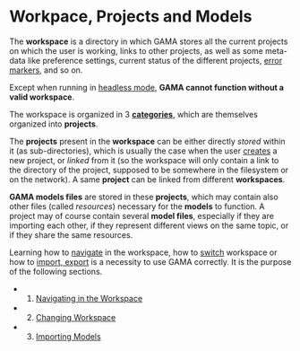 
# Workpace, Projects and Models



The **workspace** is a directory in which GAMA stores all the current projects on which the user is working, links to other projects, as well as some meta-data like preference settings, current status of the different projects, [error markers](https://github.com/mazarsju/gama_doc_17/wiki/References/PlatformDocumentation/EditingModels/ValidationOfModels.md), and so on.

Except when running in [headless mode](https://github.com/mazarsju/gama_doc_17/wiki/References/PlatformDocumentation/InstallationAndLaunching/Headless.md), **GAMA cannot function without a valid workspace**.

The workspace is organized in 3 **[categories](https://github.com/mazarsju/gama_doc_17/wiki/References/PlatformDocumentation/WorkspaceProjectsAndModels/NavigatingWorkspace.md)**, which are themselves organized into **projects**.

The **projects** present in the **workspace** can be either directly _stored_ within it (as sub-directories), which is usually the case when the user [creates](https://github.com/mazarsju/gama_doc_17/wiki/References/PlatformDocumentation/EditingModels.md#Creating_a_first_model) a new project, or _linked_ from it (so the workspace will only contain a link to the directory of the project, supposed to be somewhere in the filesystem or on the network). A same **project** can be linked from different **workspaces**.

**GAMA models files** are stored in these **projects**, which may contain also other files (called _resources_) necessary for the **models** to function. A project may of course contain several **model files**, especially if they are importing each other, if they represent different views on the same topic, or if they share the same resources.

Learning how to [navigate](https://github.com/mazarsju/gama_doc_17/wiki/References/PlatformDocumentation/WorkspaceProjectsAndModels/NavigatingWorkspace.md) in the workspace, how to [switch](https://github.com/mazarsju/gama_doc_17/wiki/References/PlatformDocumentation/WorkspaceProjectsAndModels/ChangingWorkspace.md) workspace or how to [import, export](https://github.com/mazarsju/gama_doc_17/wiki/References/PlatformDocumentation/WorkspaceProjectsAndModels/ImportingModels.md) is a necessity to use GAMA correctly. It is the purpose of the following sections.

* 1. [Navigating in the Workspace](https://github.com/mazarsju/gama_doc_17/wiki/References/PlatformDocumentation/WorkspaceProjectsAndModels/NavigatingWorkspace.md)
* 2. [Changing Workspace](https://github.com/mazarsju/gama_doc_17/wiki/References/PlatformDocumentation/WorkspaceProjectsAndModels/ChangingWorkspace.md)
* 3. [Importing Models](https://github.com/mazarsju/gama_doc_17/wiki/References/PlatformDocumentation/WorkspaceProjectsAndModels/ImportingModels.md)
